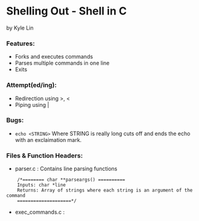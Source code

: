 # Shelling Out - Shell in C

by Kyle Lin

### Features:

* Forks and executes commands
* Parses multiple commands in one line
* Exits

### Attempt(ed/ing):

* Redirection using >, <
* Piping using |

### Bugs:

* `echo <STRING>` Where STRING is really long cuts off and ends the
echo with an exclaimation mark.

### Files & Function Headers:

* parser.c : Contains line parsing functions
```
    /*======== char **parseargs() ==========
    Inputs: char *line
    Returns: Array of strings where each string is an argument of the command
    ====================*/
```
* exec_commands.c :